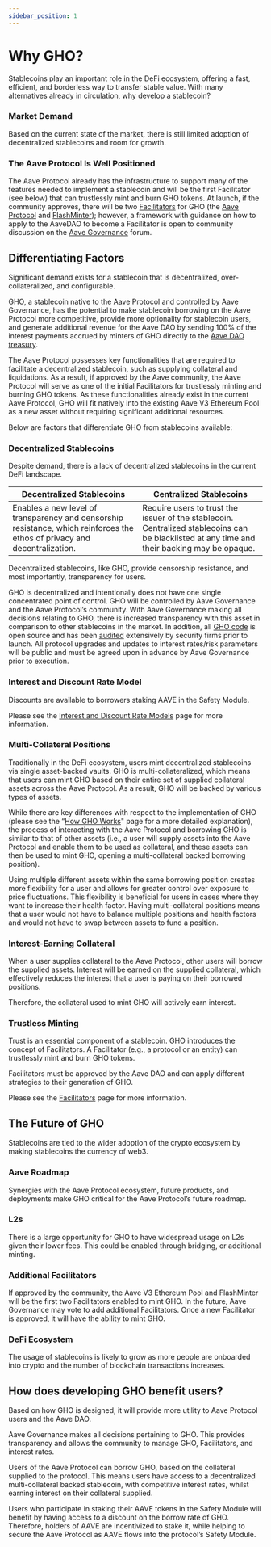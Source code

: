 ```yaml
---
sidebar_position: 1
---
```


# Why GHO?

Stablecoins play an important role in the DeFi ecosystem, offering a fast, efficient, and borderless way to transfer stable value. With many alternatives already in circulation, why develop a stablecoin?

### Market Demand

Based on the current state of the market, there is still limited adoption of decentralized stablecoins and room for growth.

### The Aave Protocol Is Well Positioned

The Aave Protocol already has the infrastructure to support many of the features needed to implement a stablecoin and will be the first Facilitator (see below) that can trustlessly mint and burn GHO tokens. At launch, if the community approves, there will be two [Facilitators](./how-gho-works/gho-facilitators.md) for GHO (the [Aave Protocol](./how-gho-works/gho-facilitators#aave-v3-ethereum-pool) and [FlashMinter](./how-gho-works/gho-facilitators#flashminter)); however, a framework with guidance on how to apply to the AaveDAO to become a Facilitator is open to community discussion on the [Aave Governance](https://governance.aave.com/) forum.

## Differentiating Factors

Significant demand exists for a stablecoin that is decentralized, over-collateralized, and configurable.

GHO, a stablecoin native to the Aave Protocol and controlled by Aave Governance, has the potential to make stablecoin borrowing on the Aave Protocol more competitive, provide more optionality for stablecoin users, and generate additional revenue for the Aave DAO by sending 100% of the interest payments accrued by minters of GHO directly to the [Aave DAO treasury](https://zapper.fi/daos/aave).

The Aave Protocol possesses key functionalities that are required to facilitate a decentralized stablecoin, such as supplying collateral and liquidations. As a result, if approved by the Aave community, the Aave Protocol will serve as one of the initial Facilitators for trustlessly minting and burning GHO tokens. As these functionalities already exist in the current Aave Protocol, GHO will fit natively into the existing Aave V3 Ethereum Pool as a new asset without requiring significant additional resources.

Below are factors that differentiate GHO from stablecoins available:

### Decentralized Stablecoins

Despite demand, there is a lack of decentralized stablecoins in the current DeFi landscape.

| Decentralized Stablecoins                                                                                                  | Centralized Stablecoins                                                                                                                      |
| -------------------------------------------------------------------------------------------------------------------------- | -------------------------------------------------------------------------------------------------------------------------------------------- |
| Enables a new level of transparency and censorship resistance, which reinforces the ethos of privacy and decentralization. | Require users to trust the issuer of the stablecoin. Centralized stablecoins can be blacklisted at any time and their backing may be opaque. |

Decentralized stablecoins, like GHO, provide censorship resistance, and most importantly, transparency for users.

GHO is decentralized and intentionally does not have one single concentrated point of control. GHO will be controlled by Aave Governance and the Aave Protocol’s community. With Aave Governance making all decisions relating to GHO, there is increased transparency with this asset in comparison to other stablecoins in the market. In addition, all [GHO code](https://github.com/aave/gho-core) is open source and has been [audited](../resources/resources.md#audit-round-1) extensively by security firms prior to launch. All protocol upgrades and updates to interest rates/risk parameters will be public and must be agreed upon in advance by Aave Governance prior to execution.

### Interest and Discount Rate Model

Discounts are available to borrowers staking AAVE in the Safety Module.

Please see the [Interest and Discount Rate Models](./how-gho-works/interest-rate-discount-model) page for more information.

### Multi-Collateral Positions

Traditionally in the DeFi ecosystem, users mint decentralized stablecoins via single asset-backed vaults. GHO is multi-collateralized, which means that users can mint GHO based on their entire set of supplied collateral assets across the Aave Protocol. As a result, GHO will be backed by various types of assets.

While there are key differences with respect to the implementation of GHO (please see the “[How GHO Works](./how-gho-works/how-gho-works.md)" page for a more detailed explanation), the process of interacting with the Aave Protocol and borrowing GHO is similar to that of other assets (i.e., a user will supply assets into the Aave Protocol and enable them to be used as collateral, and these assets can then be used to mint GHO, opening a multi-collateral backed borrowing position).

Using multiple different assets within the same borrowing position creates more flexibility for a user and allows for greater control over exposure to price fluctuations. This flexibility is beneficial for users in cases where they want to increase their health factor. Having multi-collateral positions means that a user would not have to balance multiple positions and health factors and would not have to swap between assets to fund a position.

### Interest-Earning Collateral

When a user supplies collateral to the Aave Protocol, other users will borrow the supplied assets. Interest will be earned on the supplied collateral, which effectively reduces the interest that a user is paying on their borrowed positions.

Therefore, the collateral used to mint GHO will actively earn interest.

### Trustless Minting

Trust is an essential component of a stablecoin. GHO introduces the concept of Facilitators. A Facilitator (e.g., a protocol or an entity) can trustlessly mint and burn GHO tokens.

Facilitators must be approved by the Aave DAO and can apply different strategies to their generation of GHO.

Please see the [Facilitators](./how-gho-works/gho-facilitators.md) page for more information.

## The Future of GHO

Stablecoins are tied to the wider adoption of the crypto ecosystem by making stablecoins the currency of web3.

### Aave Roadmap

Synergies with the Aave Protocol ecosystem, future products, and deployments make GHO critical for the Aave Protocol’s future roadmap.

### L2s

There is a large opportunity for GHO to have widespread usage on L2s given their lower fees. This could be enabled through bridging, or additional minting.

### Additional Facilitators

If approved by the community, the Aave V3 Ethereum Pool and FlashMinter will be the first two Facilitators enabled to mint GHO. In the future, Aave Governance may vote to add additional Facilitators. Once a new Facilitator is approved, it will have the ability to mint GHO.

### DeFi Ecosystem

The usage of stablecoins is likely to grow as more people are onboarded into crypto and the number of blockchain transactions increases.

## How does developing GHO benefit users?

Based on how GHO is designed, it will provide more utility to Aave Protocol users and the Aave DAO.

Aave Governance makes all decisions pertaining to GHO. This provides transparency and allows the community to manage GHO, Facilitators, and interest rates.

Users of the Aave Protocol can borrow GHO, based on the collateral supplied to the protocol. This means users have access to a decentralized multi-collateral backed stablecoin, with competitive interest rates, whilst earning interest on their collateral supplied.

Users who participate in staking their AAVE tokens in the Safety Module will benefit by having access to a discount on the borrow rate of GHO. Therefore, holders of AAVE are incentivized to stake it, while helping to secure the Aave Protocol as AAVE flows into the protocol’s Safety Module.
